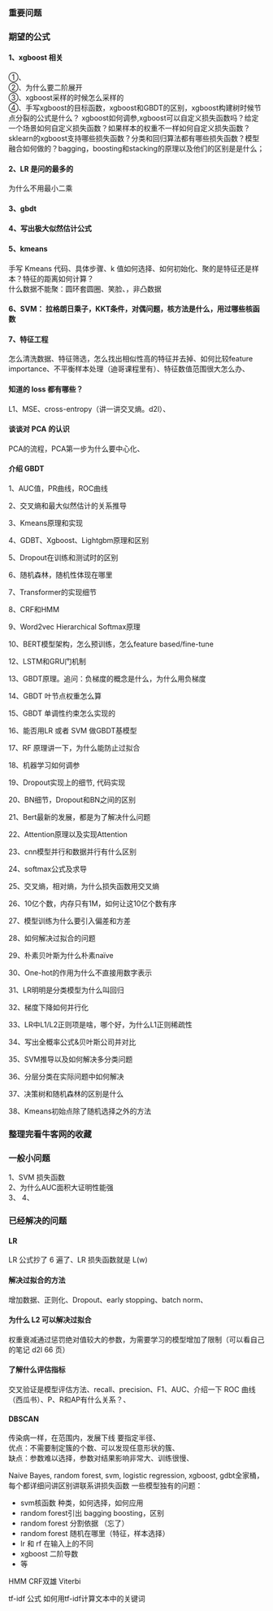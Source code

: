 
### 重要问题

### 期望的公式

#### 1、xgboost 相关
①、  
②、为什么要二阶展开  
③、xgboost采样的时候怎么采样的  
④、手写xgboost的目标函数，xgboost和GBDT的区别，xgboost构建树时候节点分裂的公式是什么？ xgboost如何调参,xgboost可以自定义损失函数吗？给定一个场景如何自定义损失函数？如果样本的权重不一样如何自定义损失函数？sklearn的xgboost支持哪些损失函数？分类和回归算法都有哪些损失函数？模型融合如何做的？bagging，boosting和stacking的原理以及他们的区别是是什么；

#### 2、LR 是问的最多的

为什么不用最小二乘  


#### 3、gbdt


#### 4、写出极大似然估计公式


#### 5、kmeans
手写 Kmeans 代码、具体步骤、k 值如何选择、如何初始化、聚的是特征还是样本？特征的距离如何计算？  
什么数据不能聚：圆环套圆圈、笑脸、，非凸数据  



#### 6、SVM： 拉格朗日乘子，KKT条件，对偶问题，核方法是什么，用过哪些核函数


#### 7、特征工程
怎么清洗数据、特征筛选，怎么找出相似性高的特征并去掉、如何比较feature importance、不平衡样本处理（迪哥课程里有）、特征数值范围很大怎么办、  


#### 知道的 loss 都有哪些？
L1、MSE、cross-entropy（讲一讲交叉熵。d2l）、

#### 谈谈对 PCA 的认识  
PCA的流程，PCA第一步为什么要中心化、

#### 介绍 GBDT  








1、AUC值，PR曲线，ROC曲线

2、交叉熵和最大似然估计的关系推导

3、Kmeans原理和实现

4、GDBT、Xgboost、Lightgbm原理和区别

5、Dropout在训练和测试时的区别

6、随机森林，随机性体现在哪里

7、Transformer的实现细节

8、CRF和HMM

9、Word2vec Hierarchical Softmax原理

10、BERT模型架构，怎么预训练，怎么feature based/fine-tune

12、LSTM和GRU门机制

13、GBDT原理。追问：负梯度的概念是什么，为什么用负梯度

14、GBDT 叶节点权重怎么算

15、GBDT 单调性约束怎么实现的

16、能否用LR 或者 SVM 做GBDT基模型

17、RF 原理讲一下，为什么能防止过拟合

18、机器学习如何调参

19、Dropout实现上的细节, 代码实现

20、BN细节，Dropout和BN之间的区别

21、Bert最新的发展，都是为了解决什么问题

22、Attention原理以及实现Attention

23、cnn模型并行和数据并行有什么区别

24、softmax公式及求导

25、交叉熵，相对熵，为什么损失函数用交叉熵

26、10亿个数，内存只有1M，如何让这10亿个数有序

27、模型训练为什么要引入偏差和方差

28、如何解决过拟合的问题

29、朴素贝叶斯为什么朴素naïve

30、One-hot的作用为什么不直接用数字表示

31、LR明明是分类模型为什么叫回归

32、梯度下降如何并行化

33、LR中L1/L2正则项是啥，哪个好，为什么L1正则稀疏性

34、写出全概率公式&贝叶斯公司并对比

35、SVM推导以及如何解决多分类问题

36、分层分类在实际问题中如何解决

37、决策树和随机森林的区别是什么

38、Kmeans初始点除了随机选择之外的方法


### 整理完看牛客网的收藏  

### 一般小问题  

1、SVM 损失函数  
2、为什么AUC面积大证明性能强  
3、
4、



### 已经解决的问题

#### LR 
LR 公式抄了 6 遍了、LR 损失函数就是 L(w)  

#### 解决过拟合的方法
增加数据、正则化、Dropout、early stopping、batch norm、  

#### 为什么 L2 可以解决过拟合
权重衰减通过惩罚绝对值较大的参数，为需要学习的模型增加了限制（可以看自己的笔记 d2l 66 页）  

#### 了解什么评估指标
交叉验证是模型评估方法、recall、precision、F1、AUC、介绍一下 ROC 曲线（西瓜书）、P、R和AP有什么关系？、  

#### DBSCAN
传染病一样，在范围内，发展下线 要指定半径、  
优点：不需要制定簇的个数、可以发现任意形状的簇、  
缺点：参数难以选择，参数对结果影响非常大、训练很慢、


Naive Bayes, random forest, svm, logistic regression, xgboost, gdbt全家桶，每个都详细问讲区别讲联系讲损失函数
一些模型独有的问题：
- svm核函数 种类，如何选择，如何应用
- random forest引出 bagging boosting，区别
- random forest 分割依据 （忘了）
- random forest 随机在哪里（特征，样本选择）
- lr 和 rf 在输入上的不同
- xgboost 二阶导数
- 等

HMM CRF双雄 Viterbi

tf-idf 公式 如何用tf-idf计算文本中的关键词




